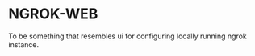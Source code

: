 NGROK-WEB
=========

To be something that resembles ui for configuring locally running ngrok
instance.


